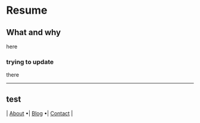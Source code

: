 # Resume

## What and why
here

### trying to update
there


---
test
---
| [About](/about) •| [Blog](/blog) •| [Contact](/contact) |

